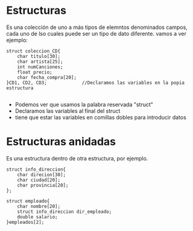 # Estructuras

Es una colección de uno a más tipos de elemntos denominados campos, cada uno de lso cuales puede ser un tipo de dato diferente. vamos a ver ejemplo:

```
struct coleccion_CD{
    char titulo[30];
    char artista[25];
    int numCanciones;
    float precio;
    char fecha_compra[20];
}CD1, CD2, CD3;             //Declaramos las variables en la popia estructura


```

* Podemos ver que usamos la palabra reservada "struct"
* Declaramos las variables al final del struct
* tiene que estar las variables en comillas dobles para introducir datos


# Estructuras anidadas
Es una estructura dentro de otra estructura, por ejemplo.

```
struct info_direccion{
    char direcion[30];
    char ciudad[20];
    char provincia[20];
};

struct empleado{
    char nombre[20];
    struct info_direccion dir_empleado;
    double salario;
}empleados[2];

```

